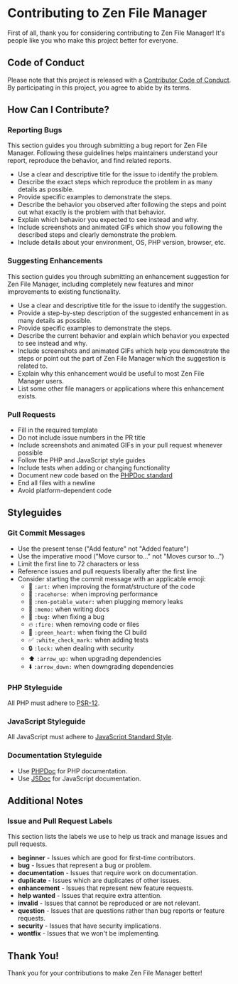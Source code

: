 # Contributing to Zen File Manager

First of all, thank you for considering contributing to Zen File Manager! It's people like you who make this project better for everyone.

## Code of Conduct

Please note that this project is released with a [Contributor Code of Conduct](CODE_OF_CONDUCT.md). By participating in this project, you agree to abide by its terms.

## How Can I Contribute?

### Reporting Bugs

This section guides you through submitting a bug report for Zen File Manager. Following these guidelines helps maintainers understand your report, reproduce the behavior, and find related reports.

- Use a clear and descriptive title for the issue to identify the problem.
- Describe the exact steps which reproduce the problem in as many details as possible.
- Provide specific examples to demonstrate the steps.
- Describe the behavior you observed after following the steps and point out what exactly is the problem with that behavior.
- Explain which behavior you expected to see instead and why.
- Include screenshots and animated GIFs which show you following the described steps and clearly demonstrate the problem.
- Include details about your environment, OS, PHP version, browser, etc.

### Suggesting Enhancements

This section guides you through submitting an enhancement suggestion for Zen File Manager, including completely new features and minor improvements to existing functionality.

- Use a clear and descriptive title for the issue to identify the suggestion.
- Provide a step-by-step description of the suggested enhancement in as many details as possible.
- Provide specific examples to demonstrate the steps.
- Describe the current behavior and explain which behavior you expected to see instead and why.
- Include screenshots and animated GIFs which help you demonstrate the steps or point out the part of Zen File Manager which the suggestion is related to.
- Explain why this enhancement would be useful to most Zen File Manager users.
- List some other file managers or applications where this enhancement exists.

### Pull Requests

- Fill in the required template
- Do not include issue numbers in the PR title
- Include screenshots and animated GIFs in your pull request whenever possible
- Follow the PHP and JavaScript style guides
- Include tests when adding or changing functionality
- Document new code based on the [PHPDoc standard](https://www.phpdoc.org/)
- End all files with a newline
- Avoid platform-dependent code

## Styleguides

### Git Commit Messages

- Use the present tense ("Add feature" not "Added feature")
- Use the imperative mood ("Move cursor to..." not "Moves cursor to...")
- Limit the first line to 72 characters or less
- Reference issues and pull requests liberally after the first line
- Consider starting the commit message with an applicable emoji:
  - 🎨 `:art:` when improving the format/structure of the code
  - 🐎 `:racehorse:` when improving performance
  - 🚱 `:non-potable_water:` when plugging memory leaks
  - 📝 `:memo:` when writing docs
  - 🐛 `:bug:` when fixing a bug
  - 🔥 `:fire:` when removing code or files
  - 💚 `:green_heart:` when fixing the CI build
  - ✅ `:white_check_mark:` when adding tests
  - 🔒 `:lock:` when dealing with security
  - ⬆️ `:arrow_up:` when upgrading dependencies
  - ⬇️ `:arrow_down:` when downgrading dependencies

### PHP Styleguide

All PHP must adhere to [PSR-12](https://www.php-fig.org/psr/psr-12/).

### JavaScript Styleguide

All JavaScript must adhere to [JavaScript Standard Style](https://standardjs.com/).

### Documentation Styleguide

* Use [PHPDoc](https://www.phpdoc.org/) for PHP documentation.
* Use [JSDoc](https://jsdoc.app/) for JavaScript documentation.

## Additional Notes

### Issue and Pull Request Labels

This section lists the labels we use to help us track and manage issues and pull requests.

* **beginner** - Issues which are good for first-time contributors.
* **bug** - Issues that represent a bug or problem.
* **documentation** - Issues that require work on documentation.
* **duplicate** - Issues which are duplicates of other issues.
* **enhancement** - Issues that represent new feature requests.
* **help wanted** - Issues that require extra attention.
* **invalid** - Issues that cannot be reproduced or are not relevant.
* **question** - Issues that are questions rather than bug reports or feature requests.
* **security** - Issues that have security implications.
* **wontfix** - Issues that we won't be implementing.

## Thank You!

Thank you for your contributions to make Zen File Manager better!
